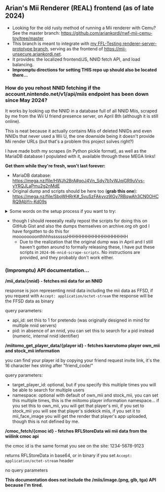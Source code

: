## Arian's Mii Renderer (REAL) frontend (as of late 2024)
* Looking for the old rusty method of running a Mii renderer with Cemu? See the master branch: https://github.com/ariankordi/nwf-mii-cemu-toy/tree/master
* This branch is meant to integrate with [my FFL-Testing renderer-server-prototype branch](https://github.com/ariankordi/FFL-Testing/tree/renderer-server-prototype), serving as the frontend of https://mii-unsecure.ariankordi.net.
* It provides: the localized frontend/JS, NNID fetch API, and load balancing.
* **Impromptu directions for setting THIS repo up should also be located there...**

### How do you rehost NNID fetching if the account.nintendo.net/v1/api/miis endpoint has been down since May 2024?
It works by looking up the NNID in a database full of all NNID Miis, scraped by me from the Wii U friend presence server, on April 8th (although it is still online).

This is neat because it actually contains Miis of deleted NNIDs and even NNIDs that never used a Wii U, the one downside being it doesn't provide Mii render URLs (but that's a problem this project solves right?)

I have made both my scrapes (in Python pickle format), as well as the MariaDB database I populated with it, available through these MEGA links!

**Get them while they're fresh, won't last forever:**
* MariaDB database: https://mega.nz/file/HWJh2BrA#qoJ4Vn_Sdy7b1vWJqjGR9uVvs-yYRQJLaPmu2g2nMdE
* Original dump and scripts should be here too (**grab this one**): https://mega.nz/file/SboWHRrK#_5vuSzFAkyvz9lGy7RBqwAh3CN0OHCRQ9AbYn-Kd09s

<details>
<summary>Some words on the setup process if you want to try:</summary>


**Note: I haven't... necessarily tested rehosting the database on another machine. Reach out to me if it does or doesn't work so I can update the status and potentially fix the dumps. Thanks.**

* The MariaDB database has been tested on 11.4.3-MariaDB-1.
* Username and password is `miis:miis`.
* This is how I run it: `/usr/sbin/mariadbd --datadir=/mnt/arian-2t/nwf-cemu-setup/2024-06-04-mii-data-map-database-again-mysql/ --innodb_log_file_size=256M --innodb_buffer_pool_size=1G'`
* You will need to pass the connection string into the web server arguments, for example: `-nnid-to-mii-map-db "miis:miis@unix(/run/mysqld/mysqld.sock)/miis?parseTime=true"`
</details>

* though I should reeeeally really repost the scripts for doing this on GitHub Gist and also the dumps themselves on archive.org oh god I have forgotten to do this for moooooooonthhhhsssssssHHHHHHHHHHHHHHHHHHH
   - Due to the realization that the original dump was in April and I still haven't gotten around to formally releasing these, I have put these scripts in `2024-06-nnid-scrape-scripts`. No instructions are provided, and they probably don't work either.


### (Impromptu) API documentation...
**/mii_data/{nnid} - fetches mii data for an NNID**

response is json representing nnid data including the mii data as FFSD, if you request with `Accept: application/octet-stream` the response will be the FFSD data as binary

query parameters:
* api_id: set this to 1 for pretendo (was originally designed in mind for multiple nnid servers)
* pid: in absence of an nnid, you can set this to search for a pid instead (numeric, internal nnid identifier)

**/miitomo_get_player_data/{player id} - fetches kaerutomo player own_mii and stock_mii information**

you can find your player id by copying your friend request invite link, it's the 16 character hex string after "friend_code/"

query parameters:
* target_player_id: optional, but if you specify this multiple times you will be able to search for multiple users
* namespace: optional with default of own_mii and stock_mii, you can set this multiple times, this is the miitomo player information namespace... if you set this to own_mii, you will get that player's mii, if you set to stock_mii you will see that player's sidekick miis, if you set it to mii_face_image you will get the render that player's app uploaded, though this is not defined by me.

**/cmoc_fetch/{cmoc id} - fetches RFLStoreData wii mii data from the wiilink cmoc api**

the cmoc id is the same format you see on the site: 1234-5678-9123

returns RFLStoreData in base64, or in binary if you set `Accept: application/octet-stream` header

no query parameters

**This documentation does not include the /miis/image.(png, glb, tga) API because I'm tired.**
